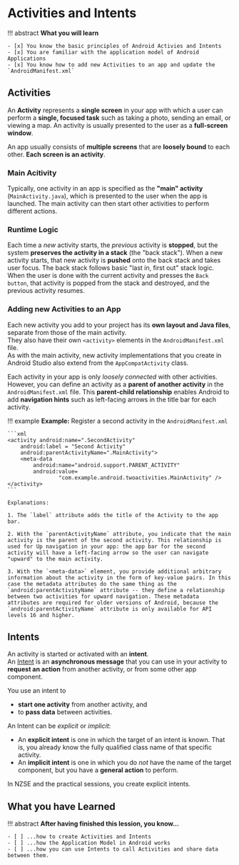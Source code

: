 # Activities and Intents

!!! abstract
    **What you will learn**

    - [x] You know the basic principles of Android Activies and Intents
    - [x] You are familiar with the application model of Android Applications
    - [x] You know how to add new Activities to an app and update the `AndroidManifest.xml`


## Activities

An **Activity** represents a **single screen** in your app with which a user can perform a **single, focused task** such as taking a photo, sending an email, or viewing a map. An activity is usually presented to the user as a **full-screen window**.

An app usually consists of **multiple screens** that are **loosely bound** to each other. **Each screen is an activity**. 

### Main Acitivity
Typically, one activity in an app is specified as the **"main" activity** (`MainActivity.java`), which is presented to the user when the app is launched. The main activity can then start other activities to perform different actions.

### Runtime Logic
Each time a *new* activity starts, the *previous* activity is **stopped**, but the system **preserves the activity in a stack** (the "back stack"). 
When a new activity starts, that new activity is **pushed** onto the back stack and takes user focus. 
The back stack follows basic "last in, first out" stack logic. When the user is done with the current activity and presses the `Back button`, that activity is popped from the stack and destroyed, and the previous activity resumes.

### Adding new Activities to an App
Each new activity you add to your project has its **own layout and Java files**, separate from those of the main activity.  
They also have their own `<activity>` elements in the `AndroidManifest.xml` file.  
As with the main activity, new activity implementations that you create in Android Studio also extend from the `AppCompatActivity` class.

Each activity in your app is only *loosely connected* with other activities. However, you can define an activity as a **parent of another activity** in the `AndroidManifest.xml` file. 
This **parent-child relationship** enables Android to add **navigation hints** such as left-facing arrows in the title bar for each activity.

!!! example
    **Example:** Register a second activity in the `AndroidManifest.xml`

    ```xml
    <activity android:name=".SecondActivity"
        android:label = "Second Activity"
        android:parentActivityName=".MainActivity">
        <meta-data
            android:name="android.support.PARENT_ACTIVITY"
            android:value=
                    "com.example.android.twoactivities.MainActivity" />
    </activity>
    ```

    Explanations:

    1. The `label` attribute adds the title of the Activity to the app bar.

    2. With the `parentActivityName` attribute, you indicate that the main activity is the parent of the second activity. This relationship is used for Up navigation in your app: the app bar for the second activity will have a left-facing arrow so the user can navigate "upward" to the main activity.

    3. With the `<meta-data>` element, you provide additional arbitrary information about the activity in the form of key-value pairs. In this case the metadata attributes do the same thing as the `android:parentActivityName` attribute -- they define a relationship between two activities for upward navigation. These metadata attributes are required for older versions of Android, because the `android:parentActivityName` attribute is only available for API levels 16 and higher.

## Intents

An activity is started or activated with an **intent**.  
An [Intent](https://developer.android.com/reference/android/content/Intent.html) is an **asynchronous message** that you can use in your activity to **request an action** from another activity, or from some other app component.

You use an intent to  

* **start one activity** from another activity, and 
* to **pass data** between activities.


An Intent can be *explicit* or *implicit*:

* An **explicit intent** is one in which the target of an intent is known. That is, you already know the fully qualified class name of that specific activity.
* An **implicit intent** is one in which you do *not* have the name of the target component, but you have a **general action** to perform.

In NZSE and the practical sessions, you create explicit intents. 



## What you have Learned

!!! abstract
    __After having finished this lession, you know...__

    - [ ] ...how to create Activities and Intents 
    - [ ] ...how the Application Model in Android works
    - [ ] ...how you can use Intents to call Activities and share data between them.